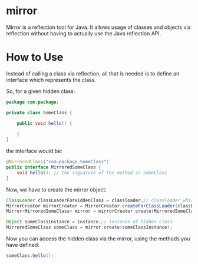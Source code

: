 # mirror

Mirror is a reflection tool for Java. It allows usage of classes and objects via reflection without having to actually use the Java
reflection API.

# How to Use

Instead of calling a class via reflection, all that is needed is to define an interface which represents the class.

So, for a given hidden class:
```Java
package com.package;

private class SomeClass {

    public void hello() {
    
    }
}
```
the interface would be:

```Java
@MirroredClass("com.package.SomeClass")
public interface MirroredSomeClass {
    void hello(); // the signature of the method in SomeClass
}
```

Now, we have to create the mirror object:

```Java
ClassLoader classLoaderForHiddenClass = classloader;// classloader which loads hidden class
MirrorCreator mirrorCreator = MirrorCreator.createForClassLoader(classLoaderForHiddenClass);
Mirror<MirroredSomeClass> mirror = mirrorCreator.create(MirroredSomeClass.class);

Object someClassInstance = instance;// instance of hidden class
MirroredSomeClass someClass = mirror.create(someClassInstance);
```
Now you can access the hidden class via the mirror, using the methods you have defined:

```Java
someClass.hello();
```
